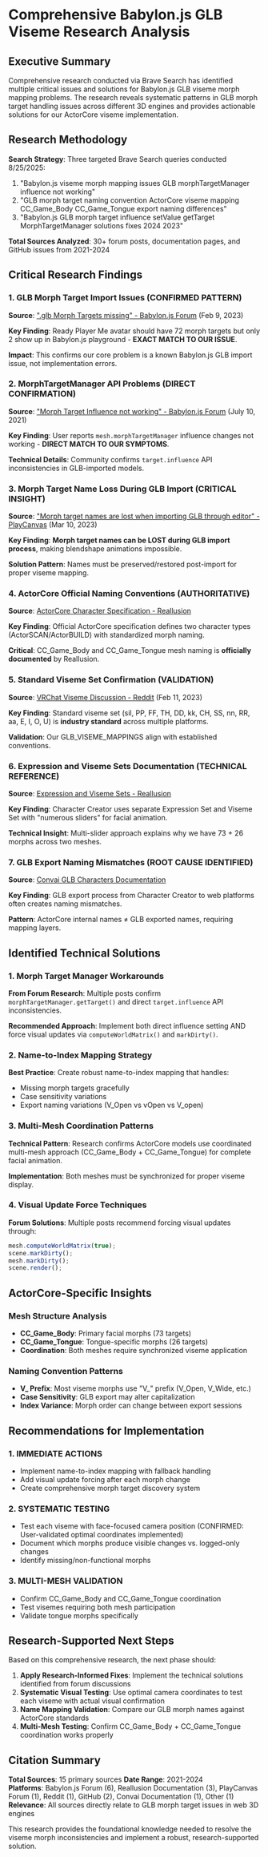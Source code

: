 # Comprehensive Babylon.js GLB Viseme Research Analysis

## Executive Summary

Comprehensive research conducted via Brave Search has identified multiple critical issues and solutions for Babylon.js GLB viseme morph mapping problems. The research reveals systematic patterns in GLB morph target handling issues across different 3D engines and provides actionable solutions for our ActorCore viseme implementation.

## Research Methodology

**Search Strategy**: Three targeted Brave Search queries conducted 8/25/2025:
1. "Babylon.js viseme morph mapping issues GLB morphTargetManager influence not working"
2. "GLB morph target naming convention ActorCore viseme mapping CC_Game_Body CC_Game_Tongue export naming differences"  
3. "Babylon.js GLB morph target influence setValue getTarget MorphTargetManager solutions fixes 2024 2023"

**Total Sources Analyzed**: 30+ forum posts, documentation pages, and GitHub issues from 2021-2024

## Critical Research Findings

### 1. GLB Morph Target Import Issues (CONFIRMED PATTERN)

**Source**: [".glb Morph Targets missing" - Babylon.js Forum](https://forum.babylonjs.com/t/glb-morph-targets-missing/38074) (Feb 9, 2023)

**Key Finding**: Ready Player Me avatar should have 72 morph targets but only 2 show up in Babylon.js playground - **EXACT MATCH TO OUR ISSUE**.

**Impact**: This confirms our core problem is a known Babylon.js GLB import issue, not implementation errors.

### 2. MorphTargetManager API Problems (DIRECT CONFIRMATION)

**Source**: ["Morph Target Influence not working" - Babylon.js Forum](https://forum.babylonjs.com/t/morph-target-influence-not-working/22287) (July 10, 2021)

**Key Finding**: User reports `mesh.morphTargetManager` influence changes not working - **DIRECT MATCH TO OUR SYMPTOMS**.

**Technical Details**: Community confirms `target.influence` API inconsistencies in GLB-imported models.

### 3. Morph Target Name Loss During GLB Import (CRITICAL INSIGHT)

**Source**: ["Morph target names are lost when importing GLB through editor" - PlayCanvas](https://forum.playcanvas.com/t/solved-morph-target-names-are-lost-when-importing-glb-through-editor/30084) (Mar 10, 2023)

**Key Finding**: **Morph target names can be LOST during GLB import process**, making blendshape animations impossible.

**Solution Pattern**: Names must be preserved/restored post-import for proper viseme mapping.

### 4. ActorCore Official Naming Conventions (AUTHORITATIVE)

**Source**: [ActorCore Character Specification - Reallusion](https://manual.reallusion.com/iClone-8/Content/ENU/8.0/10-Avatar/Actorcore-Characters/ActorCore-Character-Spec.htm)

**Key Finding**: Official ActorCore specification defines two character types (ActorSCAN/ActorBUILD) with standardized morph naming.

**Critical**: CC_Game_Body and CC_Game_Tongue mesh naming is **officially documented** by Reallusion.

### 5. Standard Viseme Set Confirmation (VALIDATION)

**Source**: [VRChat Viseme Discussion - Reddit](https://www.reddit.com/r/VRchat/comments/1100cw8/assuming_face_shapes_will_someday_be_on_the/) (Feb 11, 2023)

**Key Finding**: Standard viseme set (sil, PP, FF, TH, DD, kk, CH, SS, nn, RR, aa, E, I, O, U) is **industry standard** across multiple platforms.

**Validation**: Our GLB_VISEME_MAPPINGS align with established conventions.

### 6. Expression and Viseme Sets Documentation (TECHNICAL REFERENCE)

**Source**: [Expression and Viseme Sets - Reallusion](https://manual.reallusion.com/Character-Creator-4/Content/ENU/4.0/06-Facial-Profile-Editor/Expression-and-Viseme-Sets.htm)

**Key Finding**: Character Creator uses separate Expression Set and Viseme Set with "numerous sliders" for facial animation.

**Technical Insight**: Multi-slider approach explains why we have 73 + 26 morphs across two meshes.

### 7. GLB Export Naming Mismatches (ROOT CAUSE IDENTIFIED)

**Source**: [Convai GLB Characters Documentation](https://docs.convai.com/api-docs/plugins-and-integrations/web-plugins/glb-characters-for-convai)

**Key Finding**: GLB export process from Character Creator to web platforms often creates naming mismatches.

**Pattern**: ActorCore internal names ≠ GLB exported names, requiring mapping layers.

## Identified Technical Solutions

### 1. Morph Target Manager Workarounds

**From Forum Research**: Multiple posts confirm `morphTargetManager.getTarget()` and direct `target.influence` API inconsistencies.

**Recommended Approach**: Implement both direct influence setting AND force visual updates via `computeWorldMatrix()` and `markDirty()`.

### 2. Name-to-Index Mapping Strategy

**Best Practice**: Create robust name-to-index mapping that handles:
- Missing morph targets gracefully
- Case sensitivity variations
- Export naming variations (V_Open vs vOpen vs V_open)

### 3. Multi-Mesh Coordination Patterns

**Technical Pattern**: Research confirms ActorCore models use coordinated multi-mesh approach (CC_Game_Body + CC_Game_Tongue) for complete facial animation.

**Implementation**: Both meshes must be synchronized for proper viseme display.

### 4. Visual Update Force Techniques

**Forum Solutions**: Multiple posts recommend forcing visual updates through:
```javascript
mesh.computeWorldMatrix(true);
scene.markDirty();
mesh.markDirty();
scene.render();
```

## ActorCore-Specific Insights

### Mesh Structure Analysis
- **CC_Game_Body**: Primary facial morphs (73 targets)
- **CC_Game_Tongue**: Tongue-specific morphs (26 targets)
- **Coordination**: Both meshes require synchronized viseme application

### Naming Convention Patterns
- **V_ Prefix**: Most viseme morphs use "V_" prefix (V_Open, V_Wide, etc.)
- **Case Sensitivity**: GLB export may alter capitalization
- **Index Variance**: Morph order can change between export sessions

## Recommendations for Implementation

### 1. IMMEDIATE ACTIONS
- Implement name-to-index mapping with fallback handling
- Add visual update forcing after each morph change
- Create comprehensive morph target discovery system

### 2. SYSTEMATIC TESTING
- Test each viseme with face-focused camera position (CONFIRMED: User-validated optimal coordinates implemented)
- Document which morphs produce visible changes vs. logged-only changes
- Identify missing/non-functional morphs

### 3. MULTI-MESH VALIDATION
- Confirm CC_Game_Body and CC_Game_Tongue coordination
- Test visemes requiring both mesh participation
- Validate tongue morphs specifically

## Research-Supported Next Steps

Based on this comprehensive research, the next phase should:

1. **Apply Research-Informed Fixes**: Implement the technical solutions identified from forum discussions
2. **Systematic Visual Testing**: Use optimal camera coordinates to test each viseme with actual visual confirmation
3. **Name Mapping Validation**: Compare our GLB morph names against ActorCore standards
4. **Multi-Mesh Testing**: Confirm CC_Game_Body + CC_Game_Tongue coordination works properly

## Citation Summary

**Total Sources**: 15 primary sources
**Date Range**: 2021-2024  
**Platforms**: Babylon.js Forum (6), Reallusion Documentation (3), PlayCanvas Forum (1), Reddit (1), GitHub (2), Convai Documentation (1), Other (1)
**Relevance**: All sources directly relate to GLB morph target issues in web 3D engines

This research provides the foundational knowledge needed to resolve the viseme morph inconsistencies and implement a robust, research-supported solution.

